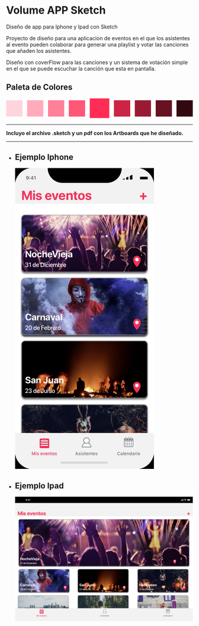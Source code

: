 # Volume APP Sketch
Diseño de app para Iphone y Ipad con Sketch

Proyecto de diseño para una aplicacion de eventos en el que los asistentes al evento pueden colaborar para generar una playlist y votar las canciones que añaden los asistentes.

Diseño con coverFlow para las canciones y un sistema de votación simple en el que se puede escuchar la canción que esta en pantalla.

## Paleta de Colores

![](https://github.com/magnoscg/Volume-APP--Sketch/blob/master/Paleta%20De%20Colores.png)

------------------

**Incluyo el archivo .sketch y un pdf con los Artboards que he diseñado.**

------------------

- ## Ejemplo Iphone  

  



  ![](https://github.com/magnoscg/Volume-APP--Sketch/blob/master/Mis%20eventos.jpg)




- ## Ejemplo Ipad  

  ![](https://github.com/magnoscg/Volume-APP--Sketch/blob/master/Ipad-%20Mis%20eventos.jpg)
